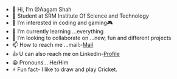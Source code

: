 - 👋 Hi, I’m @Aagam Shah
- 🏫 Student at SRM Institute Of Science and Technology
- 👀 I’m interested in coding and gaming🎮
- 🌱 I’m currently learning ...everything
- 💞️ I’m looking to collaborate on ...new, fun and different projects
- 📫 How to reach me ...mail:-[Mail](aagam.shah192001@gmail.com)
- 👍 U can also reach me on Linkedin-[Profile](https://www.linkedin.com/in/aagam-shah-3ab765203/)
- 😀 Pronouns... He/Him
- ⚡ Fun fact- I like to draw and play Cricket.
<!---
Code-With-Aagam/Code-With-Aagam is a ✨ special ✨ repository because its `README.md` (this file) appears on your GitHub profile.
You can click the Preview link to take a look at your changes.
--->
